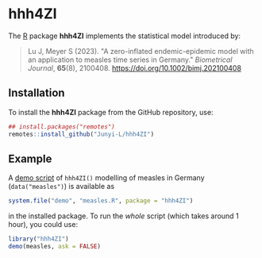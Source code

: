# hhh4ZI

The [R](https://www.R-project.org/) package **hhh4ZI** implements the
statistical model introduced by:

> Lu J, Meyer S (2023).
> "A zero-inflated endemic-epidemic model with an application to measles time series in Germany."
> *Biometrical Journal*, **65**(8), 2100408.
> <https://doi.org/10.1002/bimj.202100408>

## Installation

To install the **hhh4ZI** package from the GitHub repository, use:

```R
## install.packages("remotes")
remotes::install_github("Junyi-L/hhh4ZI")
```

## Example

A [demo script](demo/measles.R) of `hhh4ZI()` modelling of measles in
Germany (`data("measles")`) is available as

```R
system.file("demo", "measles.R", package = "hhh4ZI")
```

in the installed package.
To run the *whole* script (which takes around 1 hour), you could use:

```R
library("hhh4ZI")
demo(measles, ask = FALSE)
```
